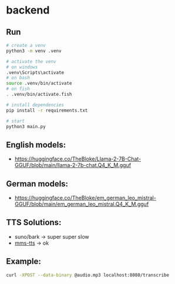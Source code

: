 # backend

## Run

```sh
# create a venv
python3 -m venv .venv

# activate the venv
# on windows
.venv\Scripts\activate
# on bash
source .venv/bin/activate
# on fish
. .venv/bin/activate.fish

# install dependencies
pip install -r requirements.txt

# start
python3 main.py
```

## English models:

- https://huggingface.co/TheBloke/Llama-2-7B-Chat-GGUF/blob/main/llama-2-7b-chat.Q4_K_M.gguf

## German models:

- https://huggingface.co/TheBloke/em_german_leo_mistral-GGUF/blob/main/em_german_leo_mistral.Q4_K_M.gguf

## TTS Solutions:

- suno/bark -> super super slow
- [mms-tts](https://huggingface.co/facebook/mms-tts-deu) -> ok

## Example:

```sh
curl -XPOST --data-binary @audio.mp3 localhost:8080/transcribe
```

